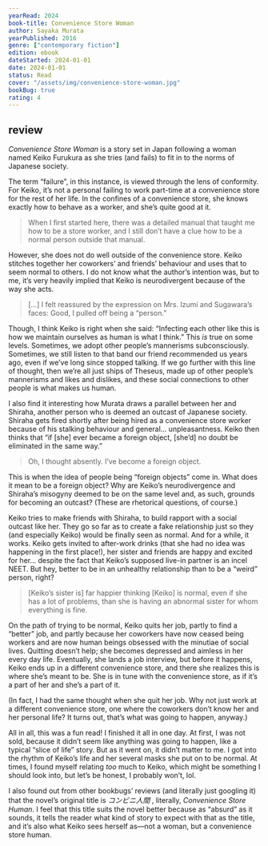 ```yaml
---
yearRead: 2024
book-title: Convenience Store Woman
author: Sayaka Murata
yearPublished: 2016
genre: ["contemporary fiction"]
edition: ebook
dateStarted: 2024-01-01
date: 2024-01-01
status: Read
cover: "/assets/img/convenience-store-woman.jpg"
bookBug: true
rating: 4
---
```


## review

*Convenience Store Woman* is a story set in Japan following a woman named Keiko Furukura as she tries (and fails) to fit in to the norms of Japanese society.

The term “failure”, in this instance, is viewed through the lens of conformity. For Keiko, it’s not a personal failing to work part-time at a convenience store for the rest of her life. In the confines of a convenience store, she knows exactly how to behave as a worker, and she’s quite good at it.

> When I first started here, there was a detailed manual that taught me how to be a store worker, and I still don’t have a clue how to be a normal person outside that manual.

However, she does not do well outside of the convenience store. Keiko stitches together her coworkers’ and friends’ behaviour and uses that to seem normal to others. I do not know what the author’s intention was, but to me, it’s very heavily implied that Keiko is neurodivergent because of the way she acts.

> […] I felt reassured by the expression on Mrs. Izumi and Sugawara’s faces: Good, I pulled off being a “person.”

Though, I think Keiko is right when she said: “Infecting each other like this is how we maintain ourselves as human is what I think.” This *is* true on some levels. Sometimes, we adopt other people’s mannerisms subconsciously. Sometimes, we still listen to that band our friend recommended us years ago, even if we’ve long since stopped talking. If we go further with this line of thought, then we’re all just ships of Theseus, made up of other people’s mannerisms and likes and dislikes, and these social connections to other people is what makes us human.

I also find it interesting how Murata draws a parallel between her and Shiraha, another person who is deemed an outcast of Japanese society. Shiraha gets fired shortly after being hired as a convenience store worker because of his stalking behaviour and general… unpleasantness. Keiko then thinks that “if [she] ever became a foreign object, [she’d] no doubt be eliminated in the same way.”

> Oh, I thought absently. I’ve become a foreign object.

This is when the idea of people being “foreign objects” come in. What does it mean to be a foreign object? Why are Keiko’s neurodivergence and Shiraha’s misogyny deemed to be on the same level and, as such, grounds for becoming an outcast? (These are rhetorical questions, of course.)

Keiko tries to make friends with Shiraha, to build rapport with a social outcast like her. They go so far as to create a fake relationship just so they (and especially Keiko) would be finally seen as normal. And for a while, it works. Keiko gets invited to after-work drinks (that she had no idea was happening in the first place!), her sister and friends are happy and excited for her… despite the fact that Keiko’s supposed live-in partner is an incel NEET. But hey, better to be in an unhealthy relationship than to be a “weird” person, right?

> [Keiko’s sister is] far happier thinking [Keiko] is normal, even if she has a lot of problems, than she is having an abnormal sister for whom everything is fine.

On the path of trying to be normal, Keiko quits her job, partly to find a “better” job, and partly because her coworkers have now ceased being workers and are now human beings obsessed with the minutiae of social lives. Quitting doesn’t help; she becomes depressed and aimless in her every day life. Eventually, she lands a job interview, but before it happens, Keiko ends up in a different convenience store, and there she realizes this is where she’s meant to be. She is in tune with the convenience store, as if it’s a part of her and she’s a part of it.

(In fact, I had the same thought when she quit her job. Why not just work at a different convenience store, one where the coworkers don’t know her and her personal life? It turns out, that’s what was going to happen, anyway.)

All in all, this was a fun read! I finished it all in one day. At first, I was not sold, because it didn’t seem like anything was going to happen, like a typical “slice of life” story. But as it went on, it didn’t matter to me. I got into the rhythm of Keiko’s life and her several masks she put on to be normal. At times, I found myself relating *too* much to Keiko, which might be something I should look into, but let’s be honest, I probably won’t, lol.

I also found out from other bookbugs’ reviews (and literally just googling it) that the novel’s original title is *コンビニ人間* , literally, *Convenience Store Human*. I feel that this title suits the novel better because as “absurd” as it sounds, it tells the reader what kind of story to expect with that as the title, and it’s also what Keiko sees herself as—not a woman, but a convenience store human.